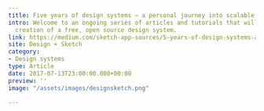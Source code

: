 ```yaml
---
title: Five years of design systems – a personal journey into scalable design
intro: Welcome to an ongoing series of articles and tutorials that will lead to the
  creation of a free, open source design system.
link: https://medium.com/sketch-app-sources/5-years-of-design-systems-a-personal-journey-into-modulated-scale-able-design-ca1fd9b5cb26
site: Design + Sketch
category:
- Design systems
type: Article
date: 2017-07-13T23:00:00.000+00:00
preview: ''
image: "/assets/images/designsketch.png"

---
```

